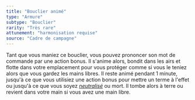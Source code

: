 ```yaml
---
title: "Bouclier animé"
type: "Armure"
subtype: "Bouclier"
rarity: "Très rare"
attunement: "harmonisation requise"
source: "Cadre de campagne"
---
```

Tant que vous maniez ce bouclier, vous pouvez prononcer son mot de commande par une action bonus. Il s'anime alors, bondit dans les airs et flotte dans votre emplacement pour vous protéger comme si vous le teniez alors que vous gardez les mains libres. Il reste animé pendant 1 minute, jusqu'à ce que vous utilisiez une action bonus pour mettre un terme à l'effet ou jusqu'à ce que vous soyez [_neutralisé_](/gerer-la-sante-du-personnage/#neutralise) ou mort. Il tombe alors à terre ou revient dans votre main si vous avez une main libre.
